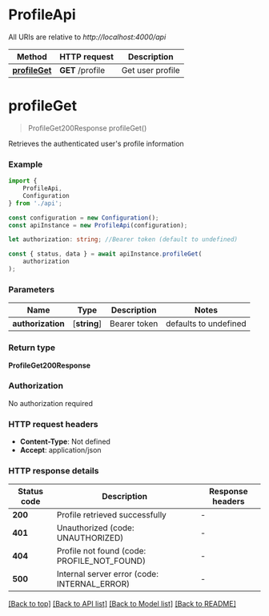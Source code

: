 # ProfileApi

All URIs are relative to *http://localhost:4000/api*

|Method | HTTP request | Description|
|------------- | ------------- | -------------|
|[**profileGet**](#profileget) | **GET** /profile | Get user profile|

# **profileGet**
> ProfileGet200Response profileGet()

Retrieves the authenticated user\'s profile information

### Example

```typescript
import {
    ProfileApi,
    Configuration
} from './api';

const configuration = new Configuration();
const apiInstance = new ProfileApi(configuration);

let authorization: string; //Bearer token (default to undefined)

const { status, data } = await apiInstance.profileGet(
    authorization
);
```

### Parameters

|Name | Type | Description  | Notes|
|------------- | ------------- | ------------- | -------------|
| **authorization** | [**string**] | Bearer token | defaults to undefined|


### Return type

**ProfileGet200Response**

### Authorization

No authorization required

### HTTP request headers

 - **Content-Type**: Not defined
 - **Accept**: application/json


### HTTP response details
| Status code | Description | Response headers |
|-------------|-------------|------------------|
|**200** | Profile retrieved successfully |  -  |
|**401** | Unauthorized (code: UNAUTHORIZED) |  -  |
|**404** | Profile not found (code: PROFILE_NOT_FOUND) |  -  |
|**500** | Internal server error (code: INTERNAL_ERROR) |  -  |

[[Back to top]](#) [[Back to API list]](../README.md#documentation-for-api-endpoints) [[Back to Model list]](../README.md#documentation-for-models) [[Back to README]](../README.md)

